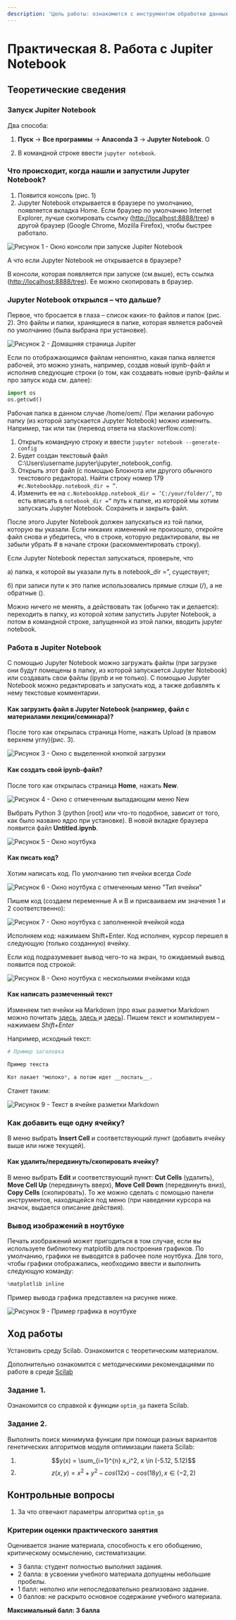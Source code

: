 ```yaml
---
description: 'Цель работы: ознакомится с инструментом обработки данных Jupiter Notebook'
---
```


# Практическая 8. Работа с Jupiter Notebook

## Теоретические сведения

### Запуск Jupiter Notebook 

Два способа: 

1. **Пуск** → **Все программы** → **Anaconda 3** → **Jupyter Notebook**. O

2. В командной строке ввести `jupyter notebook`.

### Что происходит, когда нашли и запустили Jupyter Notebook?

1. Появится консоль \(рис. 1\)
2. Jupyter Notebook открывается в браузере по умолчанию, появляется вкладка Home. Если браузер по умолчанию Internet Explorer, лучше скопировать ссылку \([http://localhost:8888/tree](http://localhost:8888/tree)\) в другой браузер \(Google Chrome, Mozilla Firefox\), чтобы быстрее работало.

![&#x420;&#x438;&#x441;&#x443;&#x43D;&#x43E;&#x43A; 1 - &#x41E;&#x43A;&#x43D;&#x43E; &#x43A;&#x43E;&#x43D;&#x441;&#x43E;&#x43B;&#x438; &#x43F;&#x440;&#x438; &#x437;&#x430;&#x43F;&#x443;&#x441;&#x43A;&#x435; Jupiter Notebook](../.gitbook/assets/image%20%2860%29.png)

А что если Jupyter Notebook не открывается в браузере?

В консоли, которая появляется при запуске \(см.выше\), есть ссылка \([http://localhost:8888/tree](http://localhost:8888/tree)\). Ее можно скопировать в браузер.

### Jupyter Notebook открылся – что дальше?

Первое, что бросается в глаза – список каких-то файлов и папок \(рис. 2\). Это файлы и папки, хранящиеся в папке, которая является рабочей по умолчанию \(была выбрана при установке\).

![&#x420;&#x438;&#x441;&#x443;&#x43D;&#x43E;&#x43A; 2 - &#x414;&#x43E;&#x43C;&#x430;&#x448;&#x43D;&#x44F;&#x44F; &#x441;&#x442;&#x440;&#x430;&#x43D;&#x438;&#x446;&#x430; Jupiter](../.gitbook/assets/image%20%2870%29.png)

Если по отображающимся файлам непонятно, какая папка является рабочей, это можно узнать, например, создав новый ipynb-файл и исполнив следующие строки \(о том, как создавать новые ipynb-файлы и про запуск кода см. далее\):

```python
import os
os.getcwd()
```

Рабочая папка в данном случае /home/oem/. При желании рабочую папку \(из которой запускается Jupyter Notebook\) можно изменить. Например, так или так \(перевод ответа на stackoverflow.com\):

1. Открыть командную строку и ввести `jupyter notebook --generate-config`
2. Будет создан текстовый файл C:\Users\username.jupyter\jupyter\_notebook\_config.
3. Открыть этот файл \(с помощью Блокнота или другого обычного текстового редактора\). Найти строку номер 179 `#c.NotebookApp.notebook_dir = ”`.
4. Изменить ее на `c.NotebookApp.notebook_dir = ’C:/your/folder/’`, то есть вписать в `notebook_dir =”` путь к папке, из которой мы хотим запускать Jupyter Notebook. Сохранить и закрыть файл.

После этого Jupyter Notebook должен запускаться из той папки, которую вы указали. Если никаких изменений не произошло, откройте файл снова и убедитесь, что в строке, которую редактировали, вы не забыли убрать \# в начале строки \(раскомментировать строку\).

Если Jupyter Notebook перестал запускаться, проверьте, что 

а\) папка, к которой вы указали путь в notebook\_dir =”, существует; 

б\) при записи пути к это папке использовались прямые слэши \(/\), а не обратные \(\).

Можно ничего не менять, а действовать так \(обычно так и делается\): переходить в папку, из которой хотим запустить Jupyter Notebook, а потом в командной строке, запущенной из этой папки, вводить jupyter notebook. 

### Работа в Jupiter Notebook

С помощью Jupyter Notebook можно загружать файлы \(при загрузке они будут помещены в папку, из которой запускается Jupyter Notebook\) или создавать свои файлы \(ipynb и не только\). С помощью Jupyter Notebook можно редактировать и запускать код, а также добавлять к нему текстовые комментарии.

#### Как загрузить файл в Jupyter Notebook \(например, файл с материалами лекции/семинара\)?

После того как открылась страница Home, нажать Upload \(в правом верхнем углу\)\(рис. 3\).

![&#x420;&#x438;&#x441;&#x443;&#x43D;&#x43E;&#x43A; 3 - &#x41E;&#x43A;&#x43D;&#x43E; &#x441; &#x432;&#x44B;&#x434;&#x435;&#x43B;&#x435;&#x43D;&#x43D;&#x43E;&#x439; &#x43A;&#x43D;&#x43E;&#x43F;&#x43A;&#x43E;&#x439; &#x437;&#x430;&#x433;&#x440;&#x443;&#x437;&#x43A;&#x438;](../.gitbook/assets/image%20%2868%29.png)

#### Как создать свой ipynb-файл?

После того как открылась страница **Home**, нажать **New**.

![&#x420;&#x438;&#x441;&#x443;&#x43D;&#x43E;&#x43A; 4 - &#x41E;&#x43A;&#x43D;&#x43E; &#x441; &#x43E;&#x442;&#x43C;&#x435;&#x447;&#x435;&#x43D;&#x43D;&#x44B;&#x43C; &#x432;&#x44B;&#x43F;&#x430;&#x434;&#x430;&#x44E;&#x449;&#x438;&#x43C; &#x43C;&#x435;&#x43D;&#x44E; New](../.gitbook/assets/image%20%2867%29.png)

Выбрать Python 3 \(python \[root\] или что-то подобное, зависит от того, как было названо ядро при установке\). В новой вкладке браузера появится файл **Untitled.ipynb**.

![&#x420;&#x438;&#x441;&#x443;&#x43D;&#x43E;&#x43A; 5 - &#x41E;&#x43A;&#x43D;&#x43E; &#x43D;&#x43E;&#x443;&#x442;&#x431;&#x443;&#x43A;&#x430;](../.gitbook/assets/image%20%2869%29.png)

#### Как писать код?

Хотим написать код. По умолчанию тип ячейки всегда _Code_

![&#x420;&#x438;&#x441;&#x443;&#x43D;&#x43E;&#x43A; 6 - &#x41E;&#x43A;&#x43D;&#x43E; &#x43D;&#x43E;&#x443;&#x442;&#x431;&#x443;&#x43A;&#x430; &#x441; &#x43E;&#x442;&#x43C;&#x435;&#x447;&#x435;&#x43D;&#x43D;&#x44B;&#x43C; &#x43C;&#x435;&#x43D;&#x44E; &quot;&#x422;&#x438;&#x43F; &#x44F;&#x447;&#x435;&#x439;&#x43A;&#x438;&quot;](../.gitbook/assets/image%20%2863%29.png)

Пишем код \(создаем переменные A и B и присваиваем им значения 1 и 2 соответственно\):

![&#x420;&#x438;&#x441;&#x443;&#x43D;&#x43E;&#x43A; 7 - &#x41E;&#x43A;&#x43D;&#x43E; &#x43D;&#x43E;&#x443;&#x442;&#x431;&#x443;&#x43A;&#x430; &#x441; &#x437;&#x430;&#x43F;&#x43E;&#x43B;&#x43D;&#x435;&#x43D;&#x43D;&#x43E;&#x439; &#x44F;&#x447;&#x435;&#x439;&#x43A;&#x43E;&#x439; &#x43A;&#x43E;&#x434;&#x430;](../.gitbook/assets/image%20%2862%29.png)

Исполняем код: нажимаем Shift+Enter. Код исполнен, курсор перешел в следующую \(только созданную\) ячейку.

Если код подразумевает вывод чего-то на экран, то ожидаемый вывод появится под строкой:

![&#x420;&#x438;&#x441;&#x443;&#x43D;&#x43E;&#x43A; 8 - &#x41E;&#x43A;&#x43D;&#x43E; &#x43D;&#x43E;&#x443;&#x442;&#x431;&#x443;&#x43A;&#x430; &#x441; &#x43D;&#x435;&#x441;&#x43A;&#x43E;&#x43B;&#x44C;&#x43A;&#x438;&#x43C;&#x438; &#x44F;&#x447;&#x435;&#x439;&#x43A;&#x430;&#x43C;&#x438; &#x43A;&#x43E;&#x434;&#x430;](../.gitbook/assets/image%20%2865%29.png)

#### Как написать размеченный текст

Изменяем тип ячейки на Markdown \(про язык разметки Markdown можно почитать [здесь](https://ru.wikipedia.org/wiki/Markdown), [здесь ](https://jupyter-notebook.readthedocs.io/en/latest/examples/Notebook/Working%20With%20Markdown%20Cells.html)и [здесь](http://nestacms.com/docs/creating-content/markdown-cheat-sheet)\). Пишем текст и компилируем – нажимаем _Shift+Enter_

Например, исходный текст: 

```python
# Пример заголовка

Пример текста

Кот лакает *молоко*, а потом идет __поспать__.
```

Станет таким:

![&#x420;&#x438;&#x441;&#x443;&#x43D;&#x43E;&#x43A; 9 - &#x422;&#x435;&#x43A;&#x441;&#x442; &#x432; &#x44F;&#x447;&#x435;&#x439;&#x43A;&#x435; &#x440;&#x430;&#x437;&#x43C;&#x435;&#x442;&#x43A;&#x438; Markdown](../.gitbook/assets/image%20%2861%29.png)

### Как добавить еще одну ячейку?

В меню выбрать **Insert Cell** и соответствующий пункт \(добавить ячейку выше или ниже текущей\).

#### Как удалить/передвинуть/скопировать ячейку?

В меню выбрать **Edit** и соответствующий пункт: **Cut Cells** \(удалить\), **Move Cell Up** \(передвинуть вверх\), **Move Cell Down** \(передвинуть вниз\), **Copy Cells** \(скопировать\). То же можно сделать с помощью панели инструментов, находящейся под меню \(при наведении курсора на значок, выдается описание действия\).

### **Вывод изображений в ноутбуке**

Печать изображений может пригодиться в том случае, если вы используете библиотеку matplotlib для построения графиков. По умолчанию, графики не выводятся в рабочее поле ноутбука. Для того, чтобы графики отображались, необходимо ввести и выполнить следующую команду:

```python
%matplotlib inline
```

Пример вывода графика представлен на рисунке ниже.

![&#x420;&#x438;&#x441;&#x443;&#x43D;&#x43E;&#x43A; 9 - &#x41F;&#x440;&#x438;&#x43C;&#x435;&#x440; &#x433;&#x440;&#x430;&#x444;&#x438;&#x43A;&#x430; &#x432; &#x43D;&#x43E;&#x443;&#x442;&#x431;&#x443;&#x43A;&#x435; ](../.gitbook/assets/image%20%2864%29.png)



## Ход работы

Установить среду Scilab. Ознакомится с теоретическим материалом.

Дополнительно ознакомится с методическими рекомендациями по работе в среде [Scilab ](http://forge.scilab.org/upload/docintrotoscilab/files/introscilab-v1.3-ru.pdf)

### Задание 1. 

Ознакомится со справкой к функции `optim_ga` пакета Scilab. 

### Задание 2. 

Выполнить поиск минимума функции при помощи разных вариантов генетических алгоритмов модуля оптимизации пакета Scilab:

1. $$y(x) = \sum_{i=1}^{n} x_i^2, x \in (-5.12, 5.12)$$ 
2. $$z(x,y) =  x^2+y^2-cos(12x)-cos(18y), x \in (-2, 2)$$

## Контрольные вопросы

1. За что отвечают параметры алгоритма `optim_ga`

### Критерии оценки практического занятия

Оценивается знание материала, способность к его обобщению, критическому осмыслению, систематизации. 

* 3 балла: студент полностью выполнил задания.
* 2 балла: в усвоении учебного материала допущены небольшие пробелы.
* 1 балл: неполно или непоследовательно реализовано задание.
* 0 баллов: не раскрыто основное содержание учебного материала.

**Максимальный балл: 3 балла**

